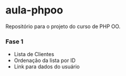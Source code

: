 # aula-phpoo

Repositório para o projeto do curso de PHP OO.

### Fase 1
- Lista de Clientes
- Ordenação da lista por ID
- Link para dados do usuário
